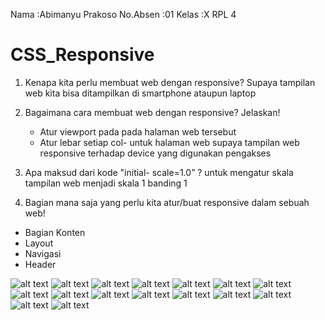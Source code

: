 Nama      :Abimanyu Prakoso
No.Absen  :01
Kelas     :X RPL 4

# CSS_Responsive
1. Kenapa kita perlu membuat web dengan responsive?
Supaya tampilan web kita bisa ditampilkan di smartphone ataupun laptop 

2. Bagaimana cara membuat web dengan responsive? Jelaskan!
    - Atur viewport pada pada halaman web tersebut
    - Atur lebar setiap col- untuk halaman web  supaya tampilan web responsive terhadap device yang digunakan pengakses
3. Apa maksud dari kode "initial- scale=1.0” ?
  untuk mengatur skala tampilan web menjadi skala 1 banding 1

4. Bagian mana saja yang perlu kita atur/buat responsive dalam sebuah web!
  * Bagian Konten
  * Layout
  * Navigasi 
  * Header


![alt text](https://github.com/Abimanyu02XR4/CSS_Responsive/blob/master/1.png?raw=true)
![alt text](https://github.com/Abimanyu02XR4/CSS_Responsive/blob/master/2.png?raw=true)
![alt text](https://github.com/Abimanyu02XR4/CSS_Responsive/blob/master/3.png?raw=true)
![alt text](https://github.com/Abimanyu02XR4/CSS_Responsive/blob/master/4.png?raw=true)
![alt text](https://github.com/Abimanyu02XR4/CSS_Responsive/blob/master/5.png?raw=true)
![alt text](https://github.com/Abimanyu02XR4/CSS_Responsive/blob/master/6.png?raw=true)
![alt text](https://github.com/Abimanyu02XR4/CSS_Responsive/blob/master/7.png?raw=true)
![alt text](https://github.com/Abimanyu02XR4/CSS_Responsive/blob/master/8.png?raw=true)
![alt text](https://github.com/Abimanyu02XR4/CSS_Responsive/blob/master/9.png?raw=true)
![alt text](https://github.com/Abimanyu02XR4/CSS_Responsive/blob/master/10.png?raw=true)
![alt text](https://github.com/Abimanyu02XR4/CSS_Responsive/blob/master/11.png?raw=true)
![alt text](https://github.com/Abimanyu02XR4/CSS_Responsive/blob/master/12.png?raw=true)
![alt text](https://github.com/Abimanyu02XR4/CSS_Responsive/blob/master/13.png?raw=true)
![alt text](https://github.com/Abimanyu02XR4/CSS_Responsive/blob/master/14.png?raw=true)
![alt text](https://github.com/Abimanyu02XR4/CSS_Responsive/blob/master/Screenshot%20(66).png?raw=true)
![alt text](https://github.com/Abimanyu02XR4/CSS_Responsive/blob/master/Screenshot%20(67).png?raw=true)
